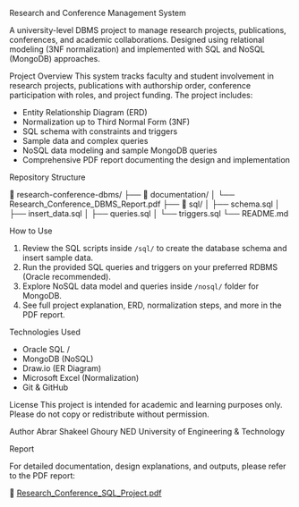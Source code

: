 Research and Conference Management System

A university-level DBMS project to manage research projects, publications, conferences, and academic collaborations. Designed using relational modeling (3NF normalization) and implemented with SQL and NoSQL (MongoDB) approaches.

Project Overview
This system tracks faculty and student involvement in research projects, publications with authorship order, conference participation with roles, and project funding. The project includes:
- Entity Relationship Diagram (ERD)
- Normalization up to Third Normal Form (3NF)
- SQL schema with constraints and triggers
- Sample data and complex queries
- NoSQL data modeling and sample MongoDB queries
- Comprehensive PDF report documenting the design and implementation

Repository Structure

📂 research-conference-dbms/
├── 📂 documentation/
│   └── Research_Conference_DBMS_Report.pdf
├── 📂 sql/
│   ├── schema.sql
│   ├── insert_data.sql
│   ├── queries.sql
│   └── triggers.sql
└── README.md

How to Use
1. Review the SQL scripts inside `/sql/` to create the database schema and insert sample data.
2. Run the provided SQL queries and triggers on your preferred RDBMS (Oracle recommended).
3. Explore NoSQL data model and queries inside `/nosql/` folder for MongoDB.
4. See full project explanation, ERD, normalization steps, and more in the PDF report.

Technologies Used
- Oracle SQL / 
- MongoDB (NoSQL)
- Draw.io (ER Diagram)
- Microsoft Excel (Normalization)
- Git & GitHub

License
This project is intended for academic and learning purposes only. Please do not copy or redistribute without permission.

Author
Abrar Shakeel Ghoury
NED University of Engineering & Technology

Report

For detailed documentation, design explanations, and outputs, please refer to the PDF report:

📄 [Research_Conference_SQL_Project.pdf](./Research-Conference-dbms/Documentation/Research_Conference_SQL_Project.pdf)

